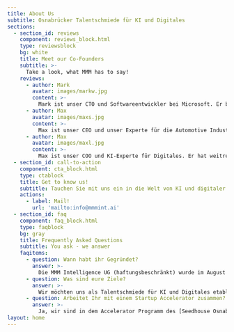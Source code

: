 ```yaml
---
title: About Us
subtitle: Osnabrücker Talentschmiede für KI und Digitales
sections:
  - section_id: reviews
    component: reviews_block.html
    type: reviewsblock
    bg: white
    title: Meet our Co-Founders
    subtitle: >-
      Take a look, what MMM has to say!
    reviews:
      - author: Mark
        avatar: images/markw.jpg
        content: >-
          Mark ist unser CTO und Softwareentwickler bei Microsoft. Er bringt Erfahrung aus der digitalen Produktion von Porsche sowie zahlreichen Cloud und Softwareprojekten wie z.B. <a href="https://starteve.ai">starteve.ai</a> mit ein.​ Mark is mehrfach zertifizierter Cloud und Kubernetes Experte.
      - author: Max
        avatar: images/maxs.jpg
        content: >-
          Max ist unser CEO und unser Experte für die Automotive Industrie. Er überzeugt mit Branchenkenntnis und Unternehmergeist. Als jüngstes Vorstandsmitglied der IDK, der größten Kfz-Innung Norddeutschlands bringt er zudem fundamentales Netzwerk und wirtschaftspolitisches Kalkül mit ins Team.
      - author: Max
        avatar: images/maxl.jpg
        content: >-
          Max ist unser COO und KI-Experte für Digitales. Er hat weitreichende Erfahrung in Forschungs- sowie Beratungsprojekten gesammelt. Zuvor war er bei der BMW Group in der Digitalisierung beschäftigt. Seine Leidenschaft zur Innovation ist treibend für unsere smarten Lösungen.
  - section_id: call-to-action
    component: cta_block.html
    type: ctablock
    title: Get to know us!
    subtitle: Tauchen Sie mit uns ein in die Welt von KI und digitaler Innovation!
    actions:
      - label: Mail!
        url: 'mailto:info@mmmint.ai'
  - section_id: faq
    component: faq_block.html
    type: faqblock
    bg: gray
    title: Frequently Asked Questions
    subtitle: You ask - we answer
    faqitems:
      - question: Wann habt ihr Gegründet?
        answer: >-
          Die MMM Intelligence UG (haftungsbeschränkt) wurde im August 2020 in Osnabrück gegründet.
      - question: Was sind eure Ziele?
        answer: >-
          Wir möchten uns als Talentschmiede für KI und Digitales etablieren. Dabei vertreiben wir modulare Softwarelösungen, wie z.B. die intelligente Kratzer-, Fahrzeugschein- und Nummernschild-erkennung. Mit unserem agilen Team stellen wir den Status Quo der Softwareentwicklung in Frage und erarbeiten individualisert Innovationen.
      - question: Arbeitet Ihr mit einem Startup Accelerator zusammen?
        answer: >-
          Ja, wir sind in dem Accelerator Programm des [Seedhouse Osnabrück](https://www.seedhouse.de/), siehe ["Wir sind aufgenommen worden im Seedhouse Osnabrück"](/blog/2020/11/16/mr_fiktiv_joint_das_seedhouse/)
layout: home
---
```

